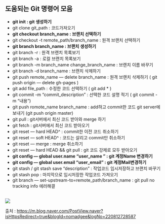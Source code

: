 ## 도움되는 Git 명령어 모음

+ __git init : git 생성하기__
+ git clone git_path : 코드가져오기
+ __git checkout branch_name : 브랜치 선택하기__
+ git checkout -t remote_path/branch_name : 원격 브랜치 선택하기
+ __git branch branch_name : 브랜치 생성하기__
+ git branch -r : 원격 브랜치 목록보기
+ git branch -a : 로컬 브랜치 목록보기
+ git branch -m branch_name change_branch_name : 브랜치 이름 바꾸기
+ git branch -d branch_name : 브랜치 삭제하기
+ git push remote_name — delete branch_name : 원격 브랜치 삭제하기 ( git push origin — delete gh-pages )
+ git add file_path : 수정한 코드 선택하기 ( git add * )
+ git commit -m “commit_description” : 선택한 코드 설명 적기 ( git commit -m “내용”)
+ git push romote_name branch_name : add하고 commit한 코드 git server에 보내기 (git push origin master)
+ git pull : git서버에서 최신 코드 받아와 merge 하기
+ git fetch : git서버에서 최신 코드 받아오기
+ git reset — hard HEAD^ : commit한 이전 코드 취소하기
+ git reset — soft HEAD^ : 코드는 살리고 commit만 취소하기
+ git reset — merge : merge 취소하기
+ git reset — hard HEAD && git pull : git 코드 강제로 모두 받아오기
+ __git config — global user.name “user_name ” : git 계정Name 변경하기__
+ __git config — global user.email “user_email” : git 계정Mail변경하기__
+ git stash / git stash save “description” : 작업코드 임시저장하고 브랜치 바꾸기
+ git stash pop : 마지막으로 임시저장한 작업코드 가져오기
+ git branch — set-upstream-to=remote_path/branch_name : git pull no tracking info 에러해결
<br><br>

<image src = "https://user-images.githubusercontent.com/101616106/159818519-31708015-c65d-478d-82d5-e695a42eb71c.png">

  
출처 : https://m.blog.naver.com/PostView.naver?isHttpsRedirect=true&blogId=nomadgee&logNo=220812728587
  
